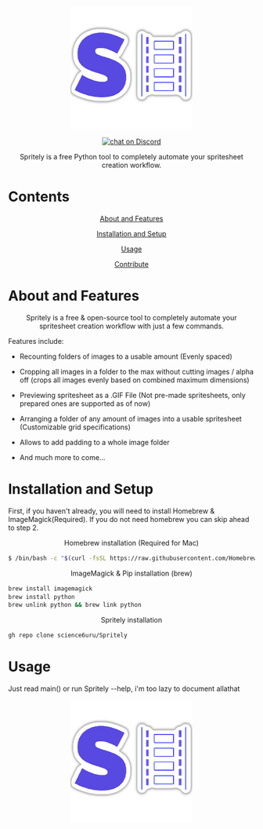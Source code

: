 
<p align="center">
    <img src="https://raw.githubusercontent.com/science6uru/Spritely/main/logos/my-image%20(4)%20(1)%20(1).png" 
    alt = "Logo Image" height= "250" width= "250">
</p>
<p align="center">
    <a href="https://discord.gg/xVtbCuaGfM">
        <img src="https://img.shields.io/discord/1034604635807285392?label=Discord&logo=Discord&style=for-the-badge"
            alt="chat on Discord"></a>
</p>
<p align="center">
Spritely is a free Python tool to completely automate your spritesheet creation workflow.

# Contents
</p>
<p align="center">
    <a href="https://github.com/science6uru/Spritely#about-and-features">
    About and Features

</p>
<p align="center">
    <a href="https://github.com/science6uru/Spritely#installation-and-setup">
    Installation and Setup
        
</p>
<p align="center">
    <a href="https://github.com/science6uru/Spritely#usage">
    Usage
        
</p>
<p align="center">
    <a href="https://github.com/science6uru/Spritely#contribute">
    Contribute
</a>

# About and Features
</p>
<p align="center">
Spritely is a free & open-source tool to completely automate your spritesheet creation workflow with just a few commands. 

Features include:

- Recounting folders of images to a usable amount (Evenly spaced)

- Cropping all images in a folder to the max without cutting images / alpha off (crops all images evenly based on combined maximum dimensions)

- Previewing spritesheet as a .GIF File (Not pre-made spritesheets, only prepared ones are supported as of now)

- Arranging a folder of any amount of images into a usable spritesheet (Customizable grid specifications)

- Allows to add padding to a whole image folder
    
- And much more to come...

# Installation and Setup
First, if you haven't already, you will need to install Homebrew & ImageMagick(Required). If you do not need homebrew you can skip ahead to step 2.
<p align="center">
Homebrew installation (Required for Mac)

```sh
$ /bin/bash -c "$(curl -fsSL https://raw.githubusercontent.com/Homebrew/install/HEAD/install.sh)"
```

<p align="center">
ImageMagick & Pip installation (brew)
    
```sh
brew install imagemagick
brew install python
brew unlink python && brew link python
```

<p align="center">
Spritely installation 

```sh
gh repo clone science6uru/Spritely
```
# Usage
Just read main() or run Spritely --help, i'm too lazy to document allathat

<p align="center">
    <img src="https://raw.githubusercontent.com/science6uru/Spritely/main/logos/my-image%20(4)%20(1)%20(1).png" 
    alt = "Logo Image" height= "250" width= "250">
    
